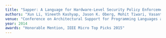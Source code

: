 ```yaml
---
title: "Sapper: A Language for Hardware-Level Security Policy Enforcement"
authors: "Xun Li, Vineeth Kashyap, Jason K. Oberg, Mohit Tiwari, Vasanth Ram Rajarathinam, Ryan Kastner, Timothy Sherwood, Ben Hardekopf, Frederic T. Chong"
venue: "Conference on Architectural Support for Programming Languages and Operating Systems (ASPLOS)"
year: 2014
awards: "Honorable Mention, IEEE Micro Top Picks 2015"
---
```

